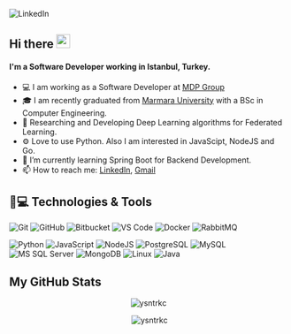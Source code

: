![LinkedIn](https://img.shields.io/badge/-LinkedIn-blue?style=flat-square&logo=Linkedin&logoColor=white&link=https://www.linkedin.com/in/yasintarakci/)

## Hi there <img src="https://media.giphy.com/media/hvRJCLFzcasrR4ia7z/giphy.gif" width="25px"></a>

#### I'm a Software Developer working in Istanbul, Turkey.

* 💻 I am working as a Software Developer at [MDP Group](https://www.linkedin.com/company/digitalmdp)
* 🎓 I am recently graduated from [Marmara University](https://www.marmara.edu.tr/en/) with a BSc in Computer Engineering.
* 📄 Researching and Developing Deep Learning algorithms for Federated Learning.
* ⚙️ Love to use Python. Also I am interested in JavaScipt, NodeJS and Go.
* 🌱 I’m currently learning Spring Boot for Backend Development.
* 📫 How to reach me: [LinkedIn](https://www.linkedin.com/in/yasintarakci/), [Gmail](mailto:yasintarakci42@gmail.com)

## 🚀💻 Technologies & Tools
![Git](https://img.shields.io/badge/-Git-black?style=flat-square&logo=git)
![GitHub](https://img.shields.io/badge/-GitHub-181717?style=flat-square&logo=github)
![Bitbucket](https://img.shields.io/badge/-Bitbucket-darkblue?style=flat-square&logo=bitbucket)
![VS Code](https://img.shields.io/badge/-VS%20Code-007ACC?style=flat-square&logo=visual-studio-code)
![Docker](https://img.shields.io/badge/-Docker-black?style=flat-square&logo=docker)
![RabbitMQ](https://img.shields.io/badge/-RabbitMQ-black?style=flat-square&logo=rabbitmq)


![Python](https://img.shields.io/badge/-Python-black?style=flat-square&logo=Python)
![JavaScript](https://img.shields.io/badge/-JavaScript-black?style=flat-square&logo=javascript)
![NodeJS](https://img.shields.io/badge/-NodeJS-black?style=flat-square&logo=Node.js)
![PostgreSQL](https://img.shields.io/badge/-PostgreSQL-blue?style=flat-square&logo=postgresql)
![MySQL](https://img.shields.io/badge/-MySQL-black?style=flat-square&logo=mysql)
![MS SQL Server](https://img.shields.io/badge/-MS%20SQL%20Server-red?style=flat-square&logo=microsoft-sql-server)
![MongoDB](https://img.shields.io/badge/-MongoDB-black?style=flat-square&logo=mongodb)
![Linux](https://img.shields.io/badge/Linux-black?style=flat-square&logo=linux)
![Java](https://img.shields.io/badge/-Java-black?style=flat-square&logo=java)

## My GitHub Stats

<p align="center"><img src="https://github-readme-stats.vercel.app/api/top-langs?username=ysntrkc&show_icons=true&theme=gotham&locale=en&layout=compact" alt="ysntrkc"/>
<p align="center">&nbsp;<img src="https://github-readme-stats.vercel.app/api?username=ysntrkc&show_icons=true&theme=gotham&count_private=true" alt="ysntrkc"/>

